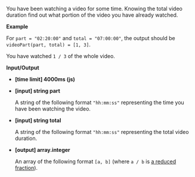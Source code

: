 ﻿You have been watching a video for some time. Knowing the total video duration find out what portion of the video you have already watched.

**Example**

For `part = "02:20:00"` and `total = "07:00:00"`, the output should be
`videoPart(part, total) = [1, 3]`.

You have watched `1 / 3` of the whole video.

**Input/Output**

*   **[time limit] 4000ms (js)**

*   **[input] string part**

    A string of the following format `"hh:mm:ss"` representing the time you have been watching the video.

*   **[input] string total**

    A string of the following format `"hh:mm:ss"` representing the total video duration.

*   **[output] array.integer**

    An array of the following format `[a, b]` (where `a / b` is [a reduced fraction](keyword://reduced-fraction)).